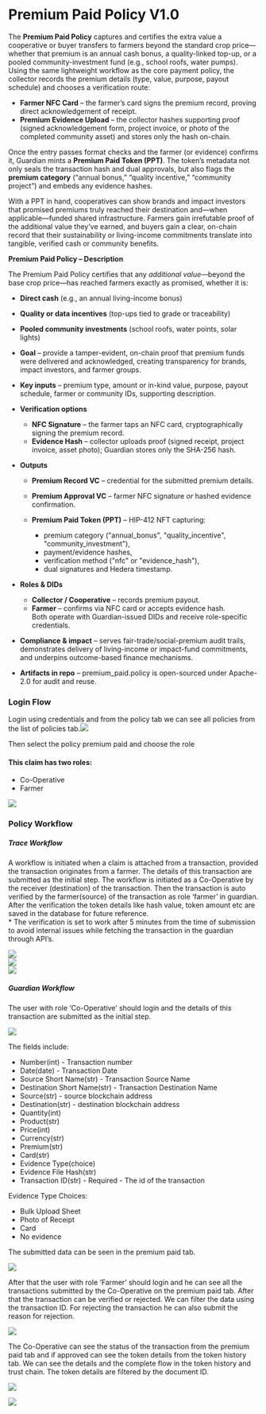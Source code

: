 # **Premium Paid Policy V1.0**


The **Premium Paid Policy** captures and certifies the extra value a cooperative or buyer transfers to farmers beyond the standard crop price—whether that premium is an annual cash bonus, a quality-linked top-up, or a pooled community-investment fund (e.g., school roofs, water pumps). Using the same lightweight workflow as the core payment policy, the collector records the premium details (type, value, purpose, payout schedule) and chooses a verification route:

* **Farmer NFC Card** – the farmer’s card signs the premium record, proving direct acknowledgement of receipt.  
* **Premium Evidence Upload** – the collector hashes supporting proof (signed acknowledgement form, project invoice, or photo of the completed community asset) and stores only the hash on-chain.

Once the entry passes format checks and the farmer (or evidence) confirms it, Guardian mints a **Premium Paid Token (PPT)**. The token’s metadata not only seals the transaction hash and dual approvals, but also flags the **premium category** (“annual bonus,” “quality incentive,” “community project”) and embeds any evidence hashes.

With a PPT in hand, cooperatives can show brands and impact investors that promised premiums truly reached their destination and—when applicable—funded shared infrastructure. Farmers gain irrefutable proof of the additional value they’ve earned, and buyers gain a clear, on-chain record that their sustainability or living-income commitments translate into tangible, verified cash or community benefits.

 

**Premium Paid Policy – Description**

 

The Premium Paid Policy certifies that any *additional value*—beyond the base crop price—has reached farmers exactly as promised, whether it is:

* **Direct cash** (e.g., an annual living-income bonus)  
* **Quality or data incentives** (top-ups tied to grade or traceability)  
* **Pooled community investments** (school roofs, water points, solar lights)  
* **Goal** – provide a tamper-evident, on-chain proof that premium funds were delivered and acknowledged, creating transparency for brands, impact investors, and farmer groups.  
* **Key inputs** – premium type, amount or in-kind value, purpose, payout schedule, farmer or community IDs, supporting description.  
* **Verification options**  
     
  * **NFC Signature** – the farmer taps an NFC card, cryptographically signing the premium record.  
  * **Evidence Hash** – collector uploads proof (signed receipt, project invoice, asset photo); Guardian stores only the SHA-256 hash.  

* **Outputs**  
     
  * **Premium Record VC** – credential for the submitted premium details.  
  * **Premium Approval VC** – farmer NFC signature *or* hashed evidence confirmation.  
  * **Premium Paid Token (PPT)** – HIP-412 NFT capturing:  
       
    * premium category ("annual\_bonus", "quality\_incentive", "community\_investment"),  
    * payment/evidence hashes,  
    * verification method ("nfc" or "evidence\_hash"),  
    * dual signatures and Hedera timestamp.  
    

* **Roles & DIDs**  
     
  * **Collector / Cooperative** – records premium payout.  
  * **Farmer** – confirms via NFC card or accepts evidence hash.  
    Both operate with Guardian-issued DIDs and receive role-specific credentials.  


* **Compliance & impact** – serves fair-trade/social-premium audit trails, demonstrates delivery of living-income or impact-fund commitments, and underpins outcome-based finance mechanisms.  
* **Artifacts in repo** – premium_paid.policy is open-sourced under Apache-2.0 for audit and reuse.  
 

### Login Flow

Login using credentials and from the policy tab we can see all policies from the list of policies tab.![][image1]

Then select the policy premium paid and choose the role

#### This claim has two roles:

* Co-Operative  
* Farmer

![][image2]

### Policy Workflow

##### Trace Workflow

A workflow is initiated when a claim is attached from a transaction, provided the transaction originates from a farmer. The details of this transaction are submitted as the initial step. The workflow is initiated as a Co-Operative by the receiver (destination) of the transaction. Then the transaction is auto verified by the farmer(source) of the transaction as role ‘farmer’ in guardian. After the verification the token details like hash value, token amount etc are saved in the database for future reference.  
\* The verification is set to work after 5 minutes from the time of submission to avoid internal issues while fetching the transaction in the guardian through  API’s.

![][image3]  
![][image4]  
![][image5]

##### Guardian Workflow

The user with role ‘Co-Operative’ should login and the details of this transaction are submitted as the initial step.

![][image6]

The fields include:

* Number(int) \- Transaction number  
* Date(date) \- Transaction Date  
* Source Short Name(str) \- Transaction Source Name  
* Destination Short Name(str) \- Transaction Destination Name  
* Source(str) \- source blockchain address  
* Destination(str) \- destination blockchain address  
* Quantity(int)  
* Product(str)  
* Price(int)  
* Currency(str)  
* Premium(str)  
* Card(str)  
* Evidence Type(choice)  
* Evidence File Hash(str)  
* Transaction ID(str) \- Required \- The id of the transaction

Evidence Type Choices:

* Bulk Upload Sheet  
* Photo of Receipt  
* Card  
* No evidence

The submitted data can be seen in the premium paid tab.

![][image7]

After that the user with role ‘Farmer’ should login and he can see all the transactions submitted by the Co-Operative on the premium paid tab. After that the transaction can be verified or rejected. We can filter the data using the transaction ID. For rejecting the transaction he can also submit the reason for rejection.

![][image8]

The Co-Operative can see the status of the transaction from the premium paid tab and if approved can see the token details from the token history tab. We can see the details and the complete flow in the token history and trust chain. The token details are filtered by the document ID.

![][image9]

![][image10]

[image1]: <assets/images/list_policies.png>
[image2]: <assets/images/choose_role.png>
[image3]: <assets/images/add_claim.png>
[image4]: <assets/images/added_claim.png>
[image5]: <assets/images/auto_verified.png>
[image6]: <assets/images/co-op_submit_data.png>
[image7]: <assets/images/co-op_view_data.png>
[image8]: <assets/images/farmer_view.png>
[image9]: <assets/images/token_history.png>
[image10]: <assets/images/trust_chain.png>